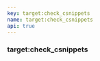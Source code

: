```yaml
---
key: target:check_csnippets
name: target:check_csnippets
api: true
---
```


### target:check_csnippets
